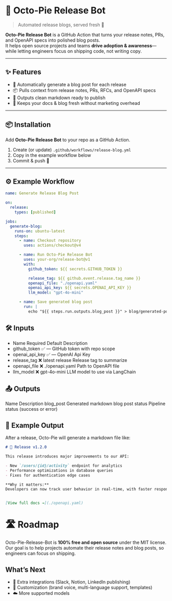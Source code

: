 # 🐙 Octo-Pie Release Bot

> Automated release blogs, served fresh 🍰

**Octo-Pie Release Bot** is a GitHub Action that turns your release notes, PRs, and OpenAPI specs into polished blog posts.  
It helps open source projects and teams **drive adoption & awareness**—while letting engineers focus on shipping code, not writing copy.

---

## ✨ Features
- 🔖 Automatically generate a blog post for each release
- 📦 Pulls context from release notes, PRs, RFCs, and OpenAPI specs
- 📝 Outputs clean markdown ready to publish
- 🚀 Keeps your docs & blog fresh without marketing overhead

---

## 📦 Installation

Add **Octo-Pie Release Bot** to your repo as a GitHub Action.

1. Create (or update) `.github/workflows/release-blog.yml`
2. Copy in the example workflow below
3. Commit & push 🚀

---

## ⚙️ Example Workflow

```yaml
name: Generate Release Blog Post

on:
  release:
    types: [published]

jobs:
  generate-blog:
    runs-on: ubuntu-latest
    steps:
      - name: Checkout repository
        uses: actions/checkout@v4

      - name: Run Octo-Pie Release Bot
        uses: your-org/release-bot@v1
        with:
          github_token: ${{ secrets.GITHUB_TOKEN }}

          release_tag: ${{ github.event.release.tag_name }}
          openapi_file: "./openapi.yaml"
          openai_api_key: ${{ secrets.OPENAI_API_KEY }}
          llm_model: "gpt-4o-mini"

      - name: Save generated blog post
        run: |
          echo "${{ steps.run.outputs.blog_post }}" > blog/generated-post.md
```

## 🛠 Inputs
* Name	Required	Default	Description
* github_token	✅	—	GitHub token with repo scope
* openai_api_key ✅ — OpenAI Api Key
* release_tag	❌	latest release	Release tag to summarize
* openapi_file	❌	./openapi.yaml	Path to OpenAPI file
* llm_model	❌	gpt-4o-mini	LLM model to use via LangChain

## 📤 Outputs
Name	Description
blog_post	Generated markdown blog post
status	Pipeline status (success or error)

## 🍰 Example Output
After a release, Octo-Pie will generate a markdown file like:

```markdown
# 🚀 Release v1.2.0

This release introduces major improvements to our API:

- New `/users/{id}/activity` endpoint for analytics  
- Performance optimizations in database queries  
- Fixes for authentication edge cases  

**Why it matters:**  
Developers can now track user behavior in real-time, with faster responses and improved reliability.


[View full docs →](./openapi.yaml)
```

# 🛣️ Roadmap

Octo-Pie-Release-Bot is **100% free and open source** under the MIT license.  
Our goal is to help projects automate their release notes and blog posts, so engineers can focus on shipping.

## What’s Next
- 🔌 Extra integrations (Slack, Notion, LinkedIn publishing)
- 🎨 Customization (brand voice, multi-language support, templates)
- ☁️ More supported models

